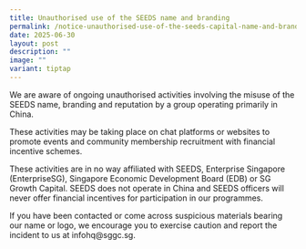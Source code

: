 ```yaml
---
title: Unauthorised use of the SEEDS name and branding
permalink: /notice-unauthorised-use-of-the-seeds-capital-name-and-branding/
date: 2025-06-30
layout: post
description: ""
image: ""
variant: tiptap
---
```

<p>We are aware of ongoing unauthorised activities involving the misuse of
the SEEDS name, branding and reputation by a group operating primarily
in China.</p>
<p></p>
<p>These activities may be taking place on chat platforms or websites to
promote events and community membership recruitment with financial incentive
schemes.</p>
<p></p>
<p>These activities are in no way affiliated with SEEDS, Enterprise Singapore
(EnterpriseSG), Singapore Economic Development Board (EDB) or SG Growth
Capital. SEEDS does not operate in China and SEEDS officers will never
offer financial incentives for participation in our programmes.</p>
<p></p>
<p>If you have been contacted or come across suspicious materials bearing
our name or logo, we encourage you to exercise caution and report the incident
to us at <a rel="noopener noreferrer nofollow" target="_blank">infohq@sggc.sg</a>.</p>